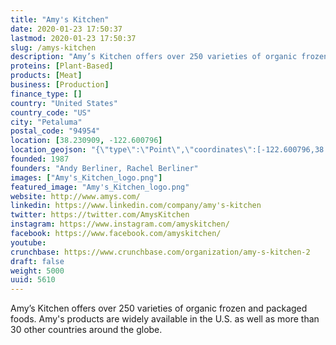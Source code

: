 ```yaml
---
title: "Amy's Kitchen"
date: 2020-01-23 17:50:37
lastmod: 2020-01-23 17:50:37
slug: /amys-kitchen
description: "Amy’s Kitchen offers over 250 varieties of organic frozen and packaged foods. Amy's products are widely available in the U.S. as well as more than 30 other countries around the globe."
proteins: [Plant-Based]
products: [Meat]
business: [Production]
finance_type: []
country: "United States"
country_code: "US"
city: "Petaluma"
postal_code: "94954"
location: [38.230909, -122.600796]
location_geojson: "{\"type\":\"Point\",\"coordinates\":[-122.600796,38.230909]}"
founded: 1987
founders: "Andy Berliner, Rachel Berliner"
images: ["Amy's_Kitchen_logo.png"]
featured_image: "Amy's_Kitchen_logo.png"
website: http://www.amys.com/
linkedin: https://www.linkedin.com/company/amy's-kitchen
twitter: https://twitter.com/AmysKitchen
instagram: https://www.instagram.com/amyskitchen/
facebook: https://www.facebook.com/amyskitchen/
youtube: 
crunchbase: https://www.crunchbase.com/organization/amy-s-kitchen-2
draft: false
weight: 5000
uuid: 5610
---
```

Amy’s Kitchen offers over 250 varieties of organic frozen and packaged foods. Amy's products are widely available in the U.S. as well as more than 30 other countries around the globe.
